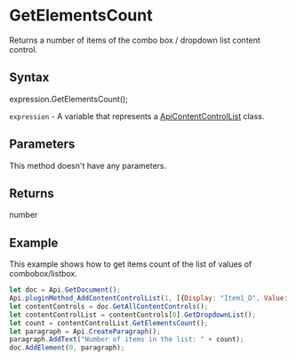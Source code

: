 # GetElementsCount

Returns a number of items of the combo box / dropdown list content control.

## Syntax

expression.GetElementsCount();

`expression` - A variable that represents a [ApiContentControlList](../ApiContentControlList.md) class.

## Parameters

This method doesn't have any parameters.

## Returns

number

## Example

This example shows how to get items count of the list of values of combobox/listbox.

```javascript
let doc = Api.GetDocument();
Api.pluginMethod_AddContentControlList(1, [{Display: "Item1_D", Value: "Item1_V"}, {Display: "Item2_D", Value: "Item2_V"}], {"Id": 100, "Tag": "CC_Tag", "Lock": 3});
let contentControls = doc.GetAllContentControls();
let contentControlList = contentControls[0].GetDropdownList();
let count = contentControlList.GetElementsCount();
let paragraph = Api.CreateParagraph();
paragraph.AddText("Number of items in the list: " + count);
doc.AddElement(0, paragraph);
```
